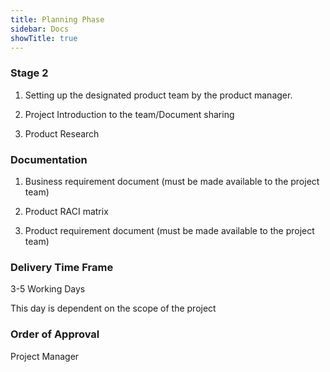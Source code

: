 ```yaml
---
title: Planning Phase
sidebar: Docs
showTitle: true
---
```



### Stage 2

1. Setting up the designated product team by the product manager.

2. Project Introduction to the team/Document sharing

3. Product Research

### Documentation

1. Business requirement document (must be made available to the project team)

2. Product RACI matrix

3. Product requirement document (must be made available to the project team)

### Delivery Time Frame 

3-5 Working Days

This day is dependent on the scope of the project

### Order of Approval

Project Manager
